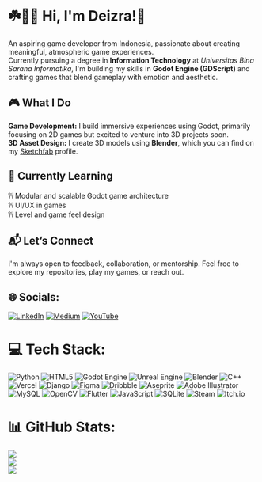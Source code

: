 
# ☘️🐑💤 Hi, I'm Deizra!👋
An aspiring game developer from Indonesia, passionate about creating meaningful, atmospheric game experiences. <br>
Currently pursuing a degree in **Information Technology** at *Universitas Bina Sarana Informatika*, I'm building my skills in **Godot Engine (GDScript)** and crafting games that blend gameplay with emotion and aesthetic.<br>

## 🎮 **What I Do**<br>
**Game Development:** I build immersive experiences using Godot, primarily focusing on 2D games but excited to venture into 3D projects soon.<br>
**3D Asset Design:** I create 3D models using **Blender**, which you can find on my [Sketchfab](https://sketchfab.com/theyzra) profile.

## 🌱 **Currently Learning**<br>
𐙚 Modular and scalable Godot game architecture <br>
𐙚 UI/UX in games <br>
𐙚 Level and game feel design <br>


## 📬 Let’s Connect <br>
I'm always open to feedback, collaboration, or mentorship. Feel free to explore my repositories, play my games, or reach out. <br>

## 🌐 Socials:
[![LinkedIn](https://img.shields.io/badge/LinkedIn-%230077B5.svg?logo=linkedin&logoColor=white)](https://linkedin.com/in/https://www.linkedin.com/in/deizra-kalika-putri-shayne-b5a229224/) [![Medium](https://img.shields.io/badge/Medium-12100E?logo=medium&logoColor=white)](https://medium.com/@@shaynedeizra) [![YouTube](https://img.shields.io/badge/YouTube-%23FF0000.svg?logo=YouTube&logoColor=white)](https://youtube.com/@@deizra) 

# 💻 Tech Stack:
![Python](https://img.shields.io/badge/python-3670A0?style=for-the-badge&logo=python&logoColor=ffdd54) ![HTML5](https://img.shields.io/badge/html5-%23E34F26.svg?style=for-the-badge&logo=html5&logoColor=white) ![Godot Engine](https://img.shields.io/badge/GODOT-%23FFFFFF.svg?style=for-the-badge&logo=godot-engine) ![Unreal Engine](https://img.shields.io/badge/unrealengine-%23313131.svg?style=for-the-badge&logo=unrealengine&logoColor=white) ![Blender](https://img.shields.io/badge/blender-%23F5792A.svg?style=for-the-badge&logo=blender&logoColor=white) ![C++](https://img.shields.io/badge/c++-%2300599C.svg?style=for-the-badge&logo=c%2B%2B&logoColor=white) ![Vercel](https://img.shields.io/badge/vercel-%23000000.svg?style=for-the-badge&logo=vercel&logoColor=white) ![Django](https://img.shields.io/badge/django-%23092E20.svg?style=for-the-badge&logo=django&logoColor=white) ![Figma](https://img.shields.io/badge/figma-%23F24E1E.svg?style=for-the-badge&logo=figma&logoColor=white) ![Dribbble](https://img.shields.io/badge/Dribbble-EA4C89?style=for-the-badge&logo=dribbble&logoColor=white) ![Aseprite](https://img.shields.io/badge/Aseprite-FFFFFF?style=for-the-badge&logo=Aseprite&logoColor=#7D929E) ![Adobe Illustrator](https://img.shields.io/badge/adobe%20illustrator-%23FF9A00.svg?style=for-the-badge&logo=adobe%20illustrator&logoColor=white) ![MySQL](https://img.shields.io/badge/mysql-4479A1.svg?style=for-the-badge&logo=mysql&logoColor=white) ![OpenCV](https://img.shields.io/badge/opencv-%23white.svg?style=for-the-badge&logo=opencv&logoColor=white) ![Flutter](https://img.shields.io/badge/Flutter-%2302569B.svg?style=for-the-badge&logo=Flutter&logoColor=white) ![JavaScript](https://img.shields.io/badge/javascript-%23323330.svg?style=for-the-badge&logo=javascript&logoColor=%23F7DF1E) ![SQLite](https://img.shields.io/badge/sqlite-%2307405e.svg?style=for-the-badge&logo=sqlite&logoColor=white) ![Steam](https://img.shields.io/badge/steam-%23000000.svg?style=for-the-badge&logo=steam&logoColor=white) ![Itch.io](https://img.shields.io/badge/Itch-%23FF0B34.svg?style=for-the-badge&logo=Itch.io&logoColor=white)
# 📊 GitHub Stats:
![](https://github-readme-stats.vercel.app/api?username=codeizra&theme=merko&hide_border=true&include_all_commits=false&count_private=true)<br/>
![](https://github-readme-streak-stats.herokuapp.com/?user=codeizra&theme=merko&hide_border=true)<br/>
![](https://github-readme-stats.vercel.app/api/top-langs/?username=codeizra&theme=merko&hide_border=true&include_all_commits=false&count_private=true&layout=compact)

<!-- Proudly created with GPRM ( https://gprm.itsvg.in ) -->
